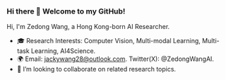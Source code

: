 ### Hi there 👋 Welcome to my GitHub!

Hi, I'm Zedong Wang, a Hong Kong-born AI Researcher. 
- 🎓 Research Interests: Computer Vision, Multi-modal Learning, Multi-task Learning, AI4Science.
- 🌍 Email: jackywang28@outlook.com. Twitter(X): @ZedongWangAI.
- 🤝 I’m looking to collaborate on related research topics.
<div align="center">

